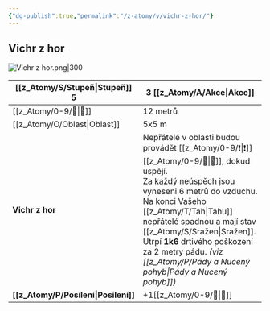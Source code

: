 ```yaml
---
{"dg-publish":true,"permalink":"/z-atomy/v/vichr-z-hor/"}
---
```


## Vichr z hor
![Vichr z hor.png|300](/img/user/z_img/Vichr%20z%20hor.png)

| [[z_Atomy/S/Stupeň\|Stupeň]] 5     | 3 [[z_Atomy/A/Akce\|Akce]]                                                                                                                                                                                                                                                                             |
| ---------------- | -------------------------------------------------------------------------------------------------------------------------------------------------------------------------------------------------------------------------------------------------------------------------------------- |
| [[z_Atomy/0-9/🏹\|🏹]]           | 12 metrů                                                                                                                                                                                                                                                                               |
| [[z_Atomy/O/Oblast\|Oblast]]       | 5x5 m                                                                                                                                                                                                                                                                                  |
| **Vichr z hor**  | Nepřátelé v oblasti budou provádět [[z_Atomy/0-9/❗\|❗]][[z_Atomy/0-9/🎯\|🎯]], dokud uspějí. <br>Za každý neúspěch jsou vyneseni 6 metrů do vzduchu.<br>Na konci Vašeho [[z_Atomy/T/Tah\|Tahu]] nepřátelé spadnou a mají stav [[z_Atomy/S/Sražen\|Sražen]]. <br>Utrpí **1k6** drtivého poškození za 2 metry pádu. *(viz [[z_Atomy/P/Pády a Nucený pohyb\|Pády a Nucený pohyb]])* |
| **[[z_Atomy/P/Posílení\|Posílení]]** | +1[[z_Atomy/0-9/📶\|📶]]                                                                                                                                                                                                                                                                               |
